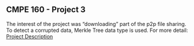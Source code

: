 ## CMPE 160 - Project 3
The interest of the project was “downloading” part of the p2p file sharing. To detect a corrupted data, Merkle Tree data type is used.
For more detail:  
[Project Description](https://github.com/busekabakoglu/MerkleTree/blob/master/CmpE160-Sp18-Project3.pdf)
